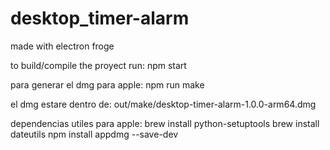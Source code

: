 # desktop_timer-alarm
made with electron froge


to build/compile the proyect run:
npm start

para generar el dmg para apple:
npm run make

el dmg estare dentro de:
out/make/desktop-timer-alarm-1.0.0-arm64.dmg

dependencias utiles para apple:
brew install python-setuptools
brew install dateutils 
npm install appdmg --save-dev